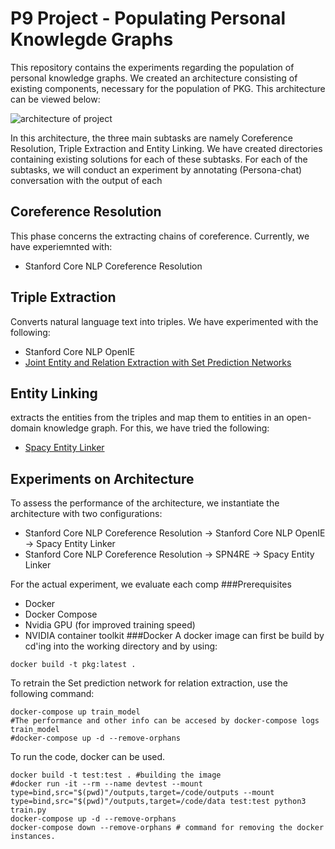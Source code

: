 # P9 Project - Populating Personal Knowlegde Graphs

This repository contains the experiments regarding the population of personal knowledge graphs. We created an architecture consisting of existing components, necessary for the population of PKG. This architecture can be viewed below:

![architecture of project](https://github.com/abiram98/P9/blob/main/arch.png?raw=true)

In this architecture, the three main subtasks are namely Coreference Resolution, Triple Extraction and Entity Linking. We have created directories containing existing solutions for each of these subtasks. 
For each of the subtasks, we will conduct an experiment by annotating (Persona-chat) conversation with the output of each 

## Coreference Resolution

This phase concerns the extracting chains of coreference. Currently, we have experiemnted with:

- Stanford Core NLP Coreference Resolution

## Triple Extraction

Converts natural language text into triples. We have experimented with the following:

- Stanford Core NLP OpenIE
- [Joint Entity and Relation Extraction with Set Prediction Networks](https://github.com/DianboWork/SPN4RE)

## Entity Linking

extracts the entities from the triples and map them to entities in an open-domain knowledge graph. For this, we have tried the following:

- [Spacy Entity Linker](https://github.com/egerber/spaCy-entity-linker)

## Experiments on Architecture
To assess the performance of the architecture, we instantiate the architecture with two configurations:
<!---We also need to asses the architecture and therefore the combination of these existing solutions to the subtasks. Currently, we have eperimented with the following components in the architecture:--->

- Stanford Core NLP Coreference Resolution -> Stanford Core NLP OpenIE -> Spacy Entity Linker
- Stanford Core NLP Coreference Resolution -> SPN4RE -> Spacy Entity Linker

For the actual experiment, we evaluate each comp
###Prerequisites
- Docker
- Docker Compose
- Nvidia GPU (for improved training speed)
- NVIDIA container toolkit
###Docker
A docker image can first be build by cd'ing into the working directory and by using:
```
docker build -t pkg:latest .
```
To retrain the Set prediction network for relation extraction, use the following command:
```
docker-compose up train_model
#The performance and other info can be accesed by docker-compose logs train_model 
#docker-compose up -d --remove-orphans
```

To run the code, docker can be used.
```
docker build -t test:test . #building the image
#docker run -it --rm --name devtest --mount type=bind,src="$(pwd)"/outputs,target=/code/outputs --mount type=bind,src="$(pwd)"/outputs,target=/code/data test:test python3 train.py
docker-compose up -d --remove-orphans
docker-compose down --remove-orphans # command for removing the docker instances.
```